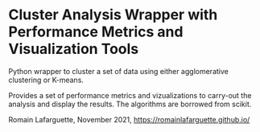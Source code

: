 # Cluster Analysis Wrapper with Performance Metrics and Visualization Tools
Python wrapper to cluster a set of data using either agglomerative clustering
or K-means.

Provides a set of performance metrics and vizualizations to carry-out the
analysis and display the results. The algorithms are borrowed from scikit. 

Romain Lafarguette, November 2021, https://romainlafarguette.github.io/


